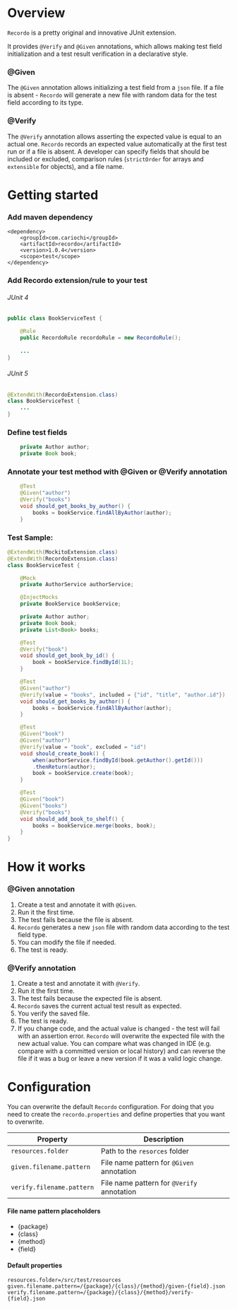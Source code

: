 # Overview
`Recordo` is a pretty original and innovative JUnit extension.

It provides `@Verify` and `@Given` annotations, which allows making test field initialization and a test result verification in a declarative style.

### @Given
The `@Given` annotation allows initializing a test field from a `json` file.
If a file is absent - `Recordo` will generate a new file with random data for the test field according to its type.


### @Verify
The `@Verify` annotation allows asserting the expected value is equal to an actual one. 
`Recordo` records an expected value automatically at the first test run or if a file is absent. 
A developer can specify fields that should be included or excluded, comparison rules (`strictOrder` for arrays and `extensible` for objects), and a file name.

# Getting started

### Add maven dependency
```
<dependency>
    <groupId>com.cariochi</groupId>
    <artifactId>recordo</artifactId>
    <version>1.0.4</version>
    <scope>test</scope>
</dependency>
```
### Add Recordo extension/rule to your test
###### JUnit 4
```java
public class BookServiceTest {

	@Rule
	public RecordoRule recordoRule = new RecordoRule();
	
	...
} 
```
###### JUnit 5
```java
@ExtendWith(RecordoExtension.class)
class BookServiceTest {
    ...
} 
```
### Define test fields
```java
    private Author author;
    private Book book;
```
### Annotate your test method with @Given or @Verify annotation
```java
    @Test
    @Given("author")
    @Verify("books")
    void should_get_books_by_author() {
        books = bookService.findAllByAuthor(author);
    }

```
### Test Sample:
```java
@ExtendWith(MockitoExtension.class)
@ExtendWith(RecordoExtension.class)
class BookServiceTest {

    @Mock
    private AuthorService authorService;

    @InjectMocks
    private BookService bookService;

    private Author author;
    private Book book;
    private List<Book> books;

    @Test
    @Verify("book")
    void should_get_book_by_id() {
        book = bookService.findById(1L);
    }

    @Test
    @Given("author")
    @Verify(value = "books", included = {"id", "title", "author.id"})
    void should_get_books_by_author() {
        books = bookService.findAllByAuthor(author);
    }

    @Test
    @Given("book")
    @Given("author")
    @Verify(value = "book", excluded = "id")
    void should_create_book() {
        when(authorService.findById(book.getAuthor().getId()))
		.thenReturn(author);
        book = bookService.create(book);
    }

    @Test
    @Given("book")
    @Given("books")
    @Verify("books")
    void should_add_book_to_shelf() {
        books = bookService.merge(books, book);
    }
}
```

# How it works

### @Given annotation
1. Create a test and annotate it with `@Given`.
1. Run it the first time.
1. The test fails because the file is absent.
1. `Recordo` generates a new `json` file with random data according to the test field type.
1. You can modify the file if needed.
1. The test is ready.

### @Verify annotation
1. Create a test and annotate it with `@Verify`.
1. Run it the first time.
1. The test fails because the expected file is absent.
1. `Recordo` saves the current actual test result as expected.
1. You verify the saved file.
1. The test is ready.
1. If you change code, and the actual value is changed - the test will fail with an assertion error. 
`Recordo` will overwrite the expected file with the new actual value. 
You can compare what was changed in IDE (e.g. compare with a committed version or local history) 
and can reverse the file if it was a bug or leave a new version if it was a valid logic change.

# Configuration
You can overwrite the default `Recordo` configuration.
For doing that you need to create the `recordo.properties` and define properties that you want to overwrite.

|Property|Description|
|---|---|
|`resources.folder`|Path to the `resorces` folder|
|`given.filename.pattern`|File name pattern for `@Given` annotation|
|`verify.filename.pattern`|File name pattern for `@Verify` annotation|

#### File name pattern placeholders
* {package}
* {class}
* {method}
* {field}

#### Default properties
```properties
resources.folder=/src/test/resources
given.filename.pattern=/{package}/{class}/{method}/given-{field}.json
verify.filename.pattern=/{package}/{class}/{method}/verify-{field}.json

```
